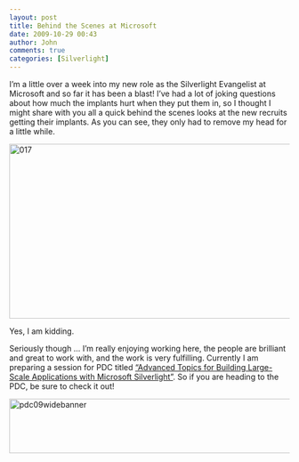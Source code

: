 ```yaml
---
layout: post
title: Behind the Scenes at Microsoft
date: 2009-10-29 00:43
author: John
comments: true
categories: [Silverlight]
---
```

<p>I’m a little over a week into my new role as the Silverlight Evangelist at Microsoft and so far it has been a blast! I’ve had a lot of joking questions about how much the implants hurt when they put them in, so I thought I might share with you all a quick behind the scenes looks at the new recruits getting their implants. As you can see, they only had to remove my head for a little while.</p>  <p><img style="border-bottom: 0px; border-left: 0px; display: inline; border-top: 0px; border-right: 0px" title="017" border="0" alt="017" src="/wp-content/uploads/files/media/image/WindowsLiveWriter/BehindtheScenesatMicrosoft_1318E/017_3.jpg" width="511" height="314" /> </p>  <p>Yes, I am kidding. </p>  <p>Seriously though … I’m really enjoying working here, the people are brilliant and great to work with, and the work is very fulfilling. Currently I am preparing a session for PDC titled <a href="http://microsoftpdc.com/Sessions/CL22">“Advanced Topics for Building Large-Scale Applications with Microsoft Silverlight”</a>. So if you are heading to the PDC, be sure to check it out!</p>  <p><a href="http://microsoftpdc.com"><img style="border-bottom: 0px; border-left: 0px; display: inline; border-top: 0px; border-right: 0px" title="pdc09widebanner" border="0" alt="pdc09widebanner" src="/wp-content/uploads/files/media/image/WindowsLiveWriter/BehindtheScenesatMicrosoft_1318E/pdc09widebanner_3.png" width="517" height="98" /></a></p>

